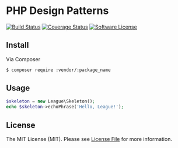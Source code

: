 # PHP Design Patterns

[![Build Status](https://travis-ci.org/vasildakov/design-patterns-php.svg?branch=master)](https://travis-ci.org/vasildakov/design-patterns-php)
[![Coverage Status](https://coveralls.io/repos/github/vasildakov/design-patterns-php/badge.svg?branch=master)](https://coveralls.io/github/vasildakov/design-patterns-php?branch=master)
[![Software License][ico-license]](LICENSE.md)


## Install

Via Composer

``` bash
$ composer require :vendor/:package_name
```

## Usage

``` php
$skeleton = new League\Skeleton();
echo $skeleton->echoPhrase('Hello, League!');
```

## License

The MIT License (MIT). Please see [License File](LICENSE.md) for more information.



[ico-license]: https://img.shields.io/badge/license-MIT-blue.svg?style=flat
[ico-travis]: https://img.shields.io/travis/vasildakov/design-patterns-php/master.svg?style=flat-square
[ico-coveralls]: https://img.shields.io/coveralls/jekyll/jekyll.svg?style=flat
